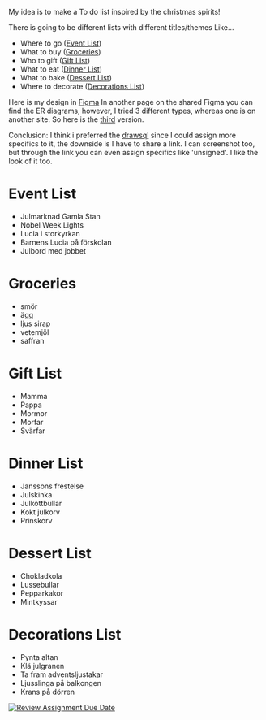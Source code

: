 My idea is to make a To do list inspired by the christmas spirits! 

There is going to be different lists with different titles/themes
Like...
+ Where to go ([Event List](#event-list))
+ What to buy ([Groceries](#groceries))
+ Who to gift ([Gift List](#gift-list))
+ What to eat ([Dinner List](#dinner-list))
+ What to bake ([Dessert List](#dessert-list))
+ Where to decorate ([Decorations List](#decorations-list))


Here is my design in [Figma](https://www.figma.com/design/HFj4q35xjuHdruXLuH8rHB/U03?node-id=0-1&t=6om5Lk0hxoBU4ifD-1)
In another page on the shared Figma you can find the ER diagrams, however, I tried 3 different types, whereas one is on another site. So here is the [third](https://drawsql.app/teams/hej-8/diagrams/ida) version.

Conclusion: I think i preferred the [drawsql](https://drawsql.app/) since I could assign more specifics to it, the downside is I have to share a link. I can screenshot too, but through the link you can even assign specifics like 'unsigned'. I like the look of it too.

# Event List
+ Julmarknad Gamla Stan
+ Nobel Week Lights
+ Lucia i storkyrkan
+ Barnens Lucia på förskolan
+ Julbord med jobbet

# Groceries
+ smör
+ ägg
+ ljus sirap
+ vetemjöl
+ saffran

# Gift List 
+ Mamma
+ Pappa
+ Mormor
+ Morfar
+ Svärfar

# Dinner List
+ Janssons frestelse
+ Julskinka
+ Julköttbullar
+ Kokt julkorv
+ Prinskorv

# Dessert List
+ Chokladkola
+ Lussebullar
+ Pepparkakor
+ Mintkyssar

# Decorations List
+ Pynta altan
+ Klä julgranen
+ Ta fram adventsljustakar 
+ Ljusslinga på balkongen
+ Krans på dörren



[![Review Assignment Due Date](https://classroom.github.com/assets/deadline-readme-button-22041afd0340ce965d47ae6ef1cefeee28c7c493a6346c4f15d667ab976d596c.svg)](https://classroom.github.com/a/5k4uDUDX)
